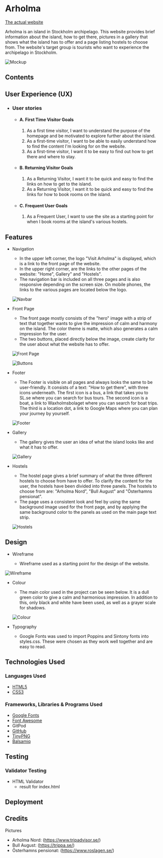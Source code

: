 # Arholma

[The actual website](https://merin86.github.io/arholma/)

Arholma is an island in Stockholm archipelago. This website provides brief information about the island, how to get there, pictures in a gallery that shows what the island has to offer and a page listing hostels to choose from. The website's target group is tourists who want to experience the archipelago in Stockholm.

![Mockup](documentation/supp-images/responsive.jpg)

## Contents

## User Experience (UX)

- ### User stories

    -   #### A. First Time Visitor Goals

        1. As a first time visitor, I want to understand the purpose of the homepage and be motivated to explore further about the island.
        2. As a first-time visitor, I want to be able to easily understand how to find the content I'm looking for on the website.
        3. As a first-time visitor, I want it to be easy to find out how to get there and where to stay.

    -   #### B. Returning Visitor Goals
        1. As a Returning Visitor, I want it to be quick and easy to find the links on how to get to the island.
        2. As a Returning Visitor, I want it to be quick and easy to find the links for how to book rooms on the island.

    -   #### C. Frequent User Goals
        1. As a Frequent User, I want to use the site as a starting point for when I book rooms at the island's various hostels.


## Features

-   Navigation

    - In the upper left corner, the logo "Visit Arholma" is displayed, which is a link to the front page of the website.
    - In the upper right corner, are the links to the other pages of the website: "Home", Gallery" and "Hostels".
    - The navigation bar is included on all three pages and is also responsive depending on the screen size. On mobile phones, the links to the various pages are located below the logo.

    ![Navbar](documentation/supp-images/navbar.jpg)

-   Front Page

    - The front page mostly consists of the "hero" image with a strip of text that together wants to give the impression of calm and harmony on the island. The color theme is matte, which also generates a calm impression for the user.
    - The two buttons, placed directly below the image, create clarity for the user about what the website has to offer.

    ![Front Page](documentation/supp-images/front-page.jpg)

    ![Buttons](documentation/supp-images/buttons.jpg)

- Footer

    - The Footer is visible on all pages and always looks the same to be user-friendly. It consists of a text: "How to get there", with three icons underneath. The first icon is a bus, a link that takes you to SL.se where you can search for bus tours. The second icon is a boat, a link to Waxholmsbolaget where you can search for boat trips. The third is a location dot, a link to Google Maps where you can plan your journey by yourself.

    ![Footer](documentation/supp-images/footer.jpg)

- Gallery

    - The gallery gives the user an idea of what the island looks like and what it has to offer.

    ![Gallery](documentation/supp-images/gallery.jpg)

- Hostels

    - The hostel page gives a brief summary of what the three different hostels to choose from have to offer. To clarify the content for the user, the hostels have been divided into three panels. The hostels to choose from are: "Arholma Nord", "Bull August" and "Österhamns pensionat".
    - The page uses a consistent look and feel by using the same background image used for the front page, and by applying the same background color to the panels as used on the main page text strip.

    ![Hostels](documentation/supp-images/hostels.jpg)


## Design

-   Wireframe

    - Wireframe used as a starting point for the design of the website.

![Wireframe](documentation/supp-images/wireframe.jpg)

- Colour
    - The main color used in the project can be seen below. It is a dull green color to give a calm and harmonious impression. In addition to this, only black and white have been used, as well as a grayer scale for shadows.

    ![Colour](documentation/supp-images/color.jpg)

- Typography

    - Google Fonts was used to import Poppins and Sintony fonts into styles.css. These were chosen as they work well together and are easy to read.


## Technologies Used

### Languages Used

-   [HTML5](https://en.wikipedia.org/wiki/HTML5)
-   [CSS3](https://en.wikipedia.org/wiki/Cascading_Style_Sheets)

### Frameworks, Libraries & Programs Used

-   [Google Fonts](https://fonts.google.com/)
-   [Font Awesome](https://fontawesome.com/)
-   GitPod
-   [GitHub](https://github.com/)
-   [TinyPNG](https://tinypng.com/)
-   [Balsamiq](https://balsamiq.com/)


## Testing

### Validator Testing

- HTML Validator
    - result for index.html
    


## Deployment



## Credits


Pictures
* Arholma Nord: (https://www.tripadvisor.se/)
* Bull August: (https://trippa.se/)
* Österhamns pensionat: (https://www.roslagen.se/)


